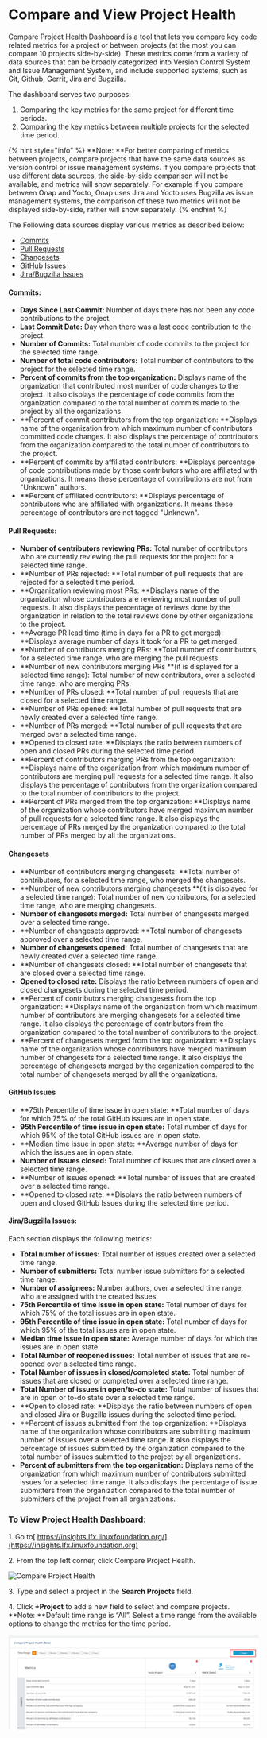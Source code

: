 # Compare and View Project Health

Compare Project Health Dashboard is a tool that lets you compare key code related metrics for a project or between projects (at the most you can compare 10 projects side-by-side). These metrics come from a variety of data sources that can be broadly categorized into Version Control System and Issue Management System, and include supported systems, such as Git, Github, Gerrit, Jira and Bugzilla.

The dashboard serves two purposes:

1. Comparing the key metrics for the same project for different time periods.
2. Comparing the key metrics between multiple projects for the selected time period.

{% hint style="info" %}
**Note: **For better comparing of metrics between projects, compare projects that have the same data sources as version control or issue management systems. If you compare projects that use different data sources, the side-by-side comparison will not be available, and metrics will show separately. For example if you compare between Onap and Yocto, Onap uses Jira and Yocto uses Bugzilla as issue management systems, the comparison of these two metrics will not be displayed side-by-side, rather will show separately.
{% endhint %}

The Following data sources display various metrics as described below:

* [Commits](compare-and-view-project-health.md#commits)
* [Pull Requests](compare-and-view-project-health.md#pull-requests)
* [Changesets](compare-and-view-project-health.md#changesets)
* [GitHub Issues](compare-and-view-project-health.md#github-issues)
* [Jira/Bugzilla Issues](compare-and-view-project-health.md#jira-bugzilla-issues)

#### **Commits:**

* **Days Since Last Commit:** Number of days there has not been any code contributions to the project.
* **Last Commit Date:** Day when there was a last code contribution to the project.
* **Number of Commits:** Total number of code commits to the project for the selected time range.
* **Number of total code contributors:** Total number of contributors to the project for the selected time range.
* **Percent of commits from the top organization:** Displays name of the organization that contributed most number of code changes to the project. It also displays the percentage of code commits from the organization compared to the total number of commits made to the project by all the organizations.
* **Percent of commit contributors from the top organization: **Displays name of the organization from which maximum number of contributors committed code changes. It also displays the percentage of contributors from the organization compared to the total number of contributors to the project.
* **Percent of commits by affiliated contributors: **Displays percentage of code contributions made by those contributors who are affiliated with organizations. It means these percentage of contributions are not from "Unknown" authors.
* **Percent of affiliated contributors: **Displays percentage of contributors who are affiliated with organizations. It means these percentage of contributors are not tagged "Unknown".

#### **Pull Requests:**

* **Number of contributors reviewing PRs:** Total number of contributors who are currently reviewing the pull requests for the project for a selected time range.
* **Number of PRs rejected: **Total number of pull requests that are rejected for a selected time period.
* **Organization reviewing most PRs: **Displays name of the organization whose contributors are reviewing most number of pull requests. It also displays the percentage of reviews done by the organization in relation to the total reviews done by other organizations to the project.
* **Average PR lead time (time in days for a PR to get merged): **Displays average number of days it took for a PR to get merged.
* **Number of contributors merging PRs: **Total number of contributors, for a selected time range, who are merging the pull requests.
* **Number of new contributors merging PRs **(it is displayed for a selected time range): Total number of new contributors, over a selected time range, who are merging PRs.
* **Number of PRs closed: **Total number of pull requests that are closed for a selected time range.
* **Number of PRs opened: **Total number of pull requests that are newly created over a selected time range.
* **Number of PRs merged: **Total number of pull requests that are merged over a selected time range.
* **Opened to closed rate: **Displays the ratio between numbers of open and closed PRs during the selected time period.
* **Percent of contributors merging PRs from the top organization: **Displays name of the organization from which maximum number of contributors are merging pull requests for a selected time range. It also displays the percentage of contributors from the organization compared to the total number of contributors to the project.
* **Percent of PRs merged from the top organization: **Displays name of the organization whose contributors have merged maximum number of pull requests for a selected time range. It also displays the percentage of PRs merged by the organization compared to the total number of PRs merged by all the organizations.

#### **Changesets**

* **Number of contributors merging changesets: **Total number of contributors, for a selected time range, who merged the changesets.
* **Number of new contributors merging changesets **(it is displayed for a selected time range): Total number of new contributors, for a selected time range, who are merging changesets.
* **Number of changesets merged:** Total number of changesets merged over a selected time range.
* **Number of changesets approved: **Total number of changesets approved over a selected time range.
* **Number of changesets opened:** Total number of changesets that are newly created over a selected time range.
* **Number of changesets closed: **Total number of changesets that are closed over a selected time range.
* **Opened to closed rate:** Displays the ratio between numbers of open and closed changesets during the selected time period.
* **Percent of contributors merging changesets from the top organization: **Displays name of the organization from which maximum number of contributors are merging changesets for a selected time range. It also displays the percentage of contributors from the organization compared to the total number of contributors to the project.
* **Percent of changesets merged from the top organization: **Displays name of the organization whose contributors have merged maximum number of changesets for a selected time range. It also displays the percentage of changesets merged by the organization compared to the total number of changesets merged by all the organizations.

#### **GitHub Issues**

* **75th Percentile of time issue in open state: **Total number of days for which 75% of the total GitHub issues are in open state.
* **95th Percentile of time issue in open state:** Total number of days for which 95% of the total GitHub issues are in open state.
* **Median time issue in open state: **Average number of days for which the issues are in open state.
* **Number of issues closed:** Total number of issues that are closed over a selected time range.
* **Number of issues opened: **Total number of issues that are created over a selected time range.
* **Opened to closed rate: **Displays the ratio between numbers of open and closed GitHub Issues during the selected time period.

#### **Jira/Bugzilla Issues:**

Each section displays the following metrics:

* **Total number of issues:** Total number of issues created over a selected time range.
* **Number of submitters:** Total number issue submitters for a selected time range.
* **Number of assignees:** Number authors, over a selected time range, who are assigned with the created issues.
* **75th Percentile of time issue in open state:** Total number of days for which 75% of the total issues are in open state.
* **95th Percentile of time issue in open state:** Total number of days for which 95% of the total issues are in open state.
* **Median time issue in open state:** Average number of days for which the issues are in open state.
* **Total Number of reopened issues:** Total number of issues that are re-opened over a selected time range.
* **Total Number of issues in closed/completed state:** Total number of issues that are closed or completed over a selected time range.
* **Total Number of issues in open/to-do state:** Total number of issues that are in open or to-do state over a selected time range.
* **Open to closed rate: **Displays the ratio between numbers of open and closed Jira or Bugzilla issues during the selected time period.
* **Percent of issues submitted from the top organization: **Displays name of the organization whose contributors are submitting maximum number of issues over a selected time range. It also displays the percentage of issues submitted by the organization compared to the total number of issues submitted to the project by all organizations.
* **Percent of submitters from the top organization:** Displays name of the organization from which maximum number of contributors submitted issues for a selected time range. It also displays the percentage of issue submitters from the organization compared to the total number of submitters of the project from all organizations.

### **To View Project Health Dashboard:**

&#x20;1\. Go to[ https://insights.lfx.linuxfoundation.org/](https://insights.lfx.linuxfoundation.org)

2\. From the top left corner, click Compare Project Health.

![Compare Project Health](https://lh5.googleusercontent.com/jkn4-dxyPJSXTkbZKrpvsv56tnE8v0Alhsfc5\_1Ok\_P8MHuD-hMPhVx8Q\_nw8U42RgIDJrooQ1n6SmODF4VcYIGbfCJXxFHN\_i1yc8X4-acn0fgHRxRz3zAXbCMbp33ekFlul0i2)

3\. Type and select a project in the **Search Projects** field.

4\. Click **+Project** to add a new field to select and compare projects. \
**Note: **Default time range is “All”. Select a time range from the available options to change the metrics for the time period.

![Compare Project Health](<../.gitbook/assets/compare project health.png>)

